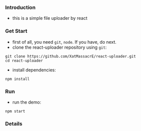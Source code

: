 ### Introduction
- this is a simple file uploader by react

### Get Start
- first of all, you need `git`, `node`. If you have, do next.
- clone the react-uploader repository using `git`:
```
git clone https://github.com/XatMassacrE/react-uploader.git
cd react-uploader
```
- install dependencies:
```
npm install
```

### Run
- run the demo:
```
npm start
```

### Details

